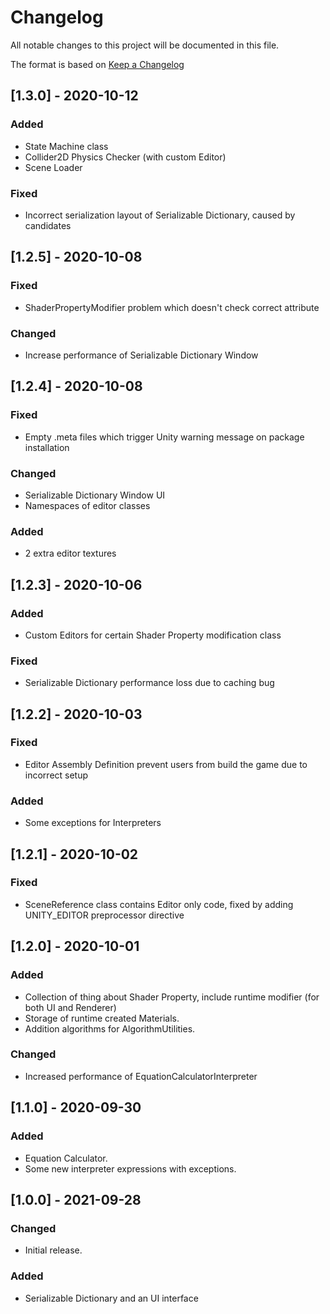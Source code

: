 # Changelog
All notable changes to this project will be documented in this file.  

The format is based on [Keep a Changelog](https://keepachangelog.com/en/1.0.0/)

## [1.3.0] - 2020-10-12
### Added
- State Machine class
- Collider2D Physics Checker (with custom Editor)
- Scene Loader

### Fixed
- Incorrect serialization layout of Serializable Dictionary, caused by candidates

## [1.2.5] - 2020-10-08
### Fixed
- ShaderPropertyModifier problem which doesn't check correct attribute

### Changed
- Increase performance of Serializable Dictionary Window

## [1.2.4] - 2020-10-08
### Fixed
- Empty .meta files which trigger Unity warning message on package installation

### Changed
- Serializable Dictionary Window UI
- Namespaces of editor classes

### Added
- 2 extra editor textures

## [1.2.3] - 2020-10-06
### Added
- Custom Editors for certain Shader Property modification class

### Fixed
- Serializable Dictionary performance loss due to caching bug

## [1.2.2] - 2020-10-03
### Fixed
- Editor Assembly Definition prevent users from build the game due to incorrect setup

### Added
- Some exceptions for Interpreters

## [1.2.1] - 2020-10-02
### Fixed
- SceneReference class contains Editor only code, fixed by adding UNITY_EDITOR preprocessor directive

## [1.2.0] - 2020-10-01
### Added
- Collection of thing about Shader Property, include runtime modifier (for both UI and Renderer)
- Storage of runtime created Materials.
- Addition algorithms for AlgorithmUtilities.

### Changed
- Increased performance of EquationCalculatorInterpreter

## [1.1.0] - 2020-09-30
### Added
- Equation Calculator.  
- Some new interpreter expressions with exceptions.

## [1.0.0] - 2021-09-28
### Changed
- Initial release.  

### Added
- Serializable Dictionary and an UI interface  